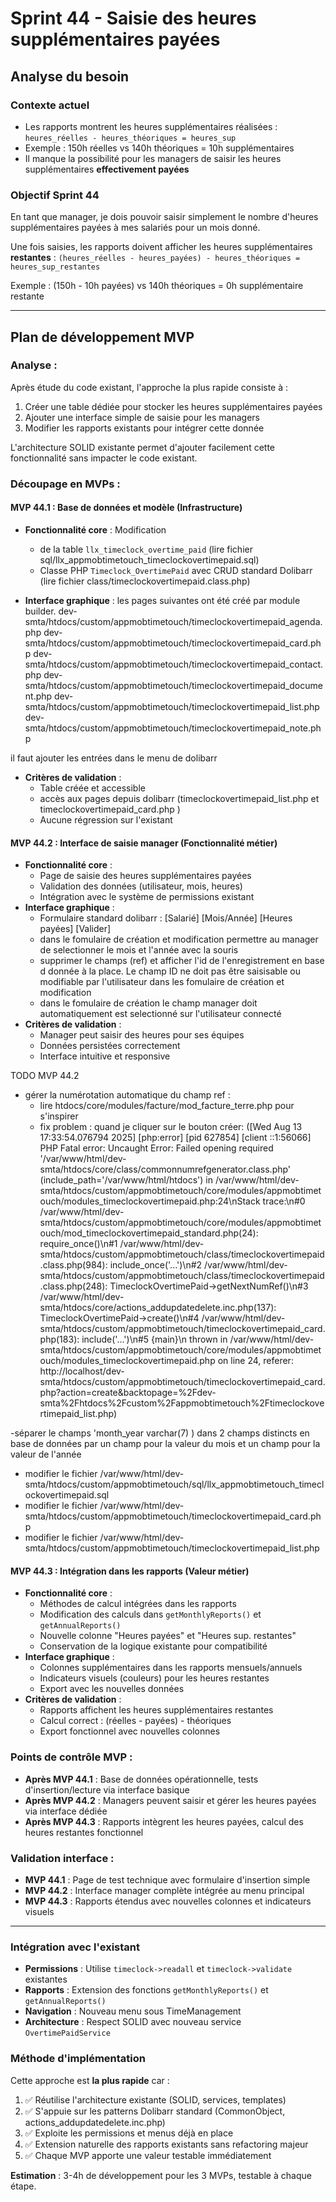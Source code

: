 # Sprint 44 - Saisie des heures supplémentaires payées

## Analyse du besoin

### Contexte actuel
- Les rapports montrent les heures supplémentaires réalisées : `heures_réelles - heures_théoriques = heures_sup`
- Exemple : 150h réelles vs 140h théoriques = 10h supplémentaires
- Il manque la possibilité pour les managers de saisir les heures supplémentaires **effectivement payées**

### Objectif Sprint 44
En tant que manager, je dois pouvoir saisir simplement le nombre d'heures supplémentaires payées à mes salariés pour un mois donné.

Une fois saisies, les rapports doivent afficher les heures supplémentaires **restantes** :
`(heures_réelles - heures_payées) - heures_théoriques = heures_sup_restantes`

Exemple : (150h - 10h payées) vs 140h théoriques = 0h supplémentaire restante

---

## Plan de développement MVP

### Analyse :
Après étude du code existant, l'approche la plus rapide consiste à :
1. Créer une table dédiée pour stocker les heures supplémentaires payées
2. Ajouter une interface simple de saisie pour les managers
3. Modifier les rapports existants pour intégrer cette donnée

L'architecture SOLID existante permet d'ajouter facilement cette fonctionnalité sans impacter le code existant.

### Découpage en MVPs :

#### **MVP 44.1** : Base de données et modèle (Infrastructure)
- **Fonctionnalité core** : Modification
  -  de la  table `llx_timeclock_overtime_paid` (lire fichier sql/llx_appmobtimetouch_timeclockovertimepaid.sql)
  - Classe PHP `Timeclock_OvertimePaid` avec CRUD standard Dolibarr (lire fichier class/timeclockovertimepaid.class.php)

- **Interface graphique** : 
les pages suivantes ont été créé par module builder. 
dev-smta/htdocs/custom/appmobtimetouch/timeclockovertimepaid_agenda.php
dev-smta/htdocs/custom/appmobtimetouch/timeclockovertimepaid_card.php
dev-smta/htdocs/custom/appmobtimetouch/timeclockovertimepaid_contact.php
dev-smta/htdocs/custom/appmobtimetouch/timeclockovertimepaid_document.php
dev-smta/htdocs/custom/appmobtimetouch/timeclockovertimepaid_list.php
dev-smta/htdocs/custom/appmobtimetouch/timeclockovertimepaid_note.php

il faut ajouter les entrées dans le menu de dolibarr
- **Critères de validation** : 
  - Table créée et accessible
  - accès aux pages depuis dolibarr (timeclockovertimepaid_list.php et timeclockovertimepaid_card.php )
  - Aucune régression sur l'existant

#### **MVP 44.2** : Interface de saisie manager (Fonctionnalité métier)
- **Fonctionnalité core** :
  - Page de saisie des heures supplémentaires payées
  - Validation des données (utilisateur, mois, heures)
  - Intégration avec le système de permissions existant
- **Interface graphique** :
  - Formulaire standard dolibarr  : [Salarié] [Mois/Année] [Heures payées] [Valider]
  - dans le fomulaire de création et modification permettre au manager de selectionner le mois et l'année avec la souris
  - supprimer le champs (ref) et afficher l'id de l'enregistrement en base d donnée à la place. Le champ ID ne doit pas être saisisable ou modifiable par l'utilisateur dans les fomulaire de création et modification 
  - dans le fomulaire de création le champ manager doit automatiquement est selectionné sur l'utilisateur connecté
- **Critères de validation** :
  - Manager peut saisir des heures pour ses équipes
  - Données persistées correctement
  - Interface intuitive et responsive

TODO MVP 44.2 

- gérer la numérotation automatique du champ ref : 
  - lire htdocs/core/modules/facture/mod_facture_terre.php pour s'inspirer 
  - fix problem : quand je cliquer sur le bouton créer: ([Wed Aug 13 17:33:54.076794 2025] [php:error] [pid 627854] [client ::1:56066] PHP Fatal error:  Uncaught Error: Failed opening required '/var/www/html/dev-smta/htdocs/core/class/commonnumrefgenerator.class.php' (include_path='/var/www/html/htdocs') in /var/www/html/dev-smta/htdocs/custom/appmobtimetouch/core/modules/appmobtimetouch/modules_timeclockovertimepaid.php:24\nStack trace:\n#0 /var/www/html/dev-smta/htdocs/custom/appmobtimetouch/core/modules/appmobtimetouch/mod_timeclockovertimepaid_standard.php(24): require_once()\n#1 /var/www/html/dev-smta/htdocs/custom/appmobtimetouch/class/timeclockovertimepaid.class.php(984): include_once('...')\n#2 /var/www/html/dev-smta/htdocs/custom/appmobtimetouch/class/timeclockovertimepaid.class.php(248): TimeclockOvertimePaid->getNextNumRef()\n#3 /var/www/html/dev-smta/htdocs/core/actions_addupdatedelete.inc.php(137): TimeclockOvertimePaid->create()\n#4 /var/www/html/dev-smta/htdocs/custom/appmobtimetouch/timeclockovertimepaid_card.php(183): include('...')\n#5 {main}\n  thrown in /var/www/html/dev-smta/htdocs/custom/appmobtimetouch/core/modules/appmobtimetouch/modules_timeclockovertimepaid.php on line 24, referer: http://localhost/dev-smta/htdocs/custom/appmobtimetouch/timeclockovertimepaid_card.php?action=create&backtopage=%2Fdev-smta%2Fhtdocs%2Fcustom%2Fappmobtimetouch%2Ftimeclockovertimepaid_list.php)

-séparer le champs 'month_year varchar(7) ) dans 2 champs distincts en base de données par un champ pour la valeur du mois et un champ pour la valeur de l'année
  - modifier le fichier /var/www/html/dev-smta/htdocs/custom/appmobtimetouch/sql/llx_appmobtimetouch_timeclockovertimepaid.sql
  - modifier le fichier /var/www/html/dev-smta/htdocs/custom/appmobtimetouch/timeclockovertimepaid_card.php
  - modifier le fichier /var/www/html/dev-smta/htdocs/custom/appmobtimetouch/timeclockovertimepaid_list.php


#### **MVP 44.3** : Intégration dans les rapports (Valeur métier)
- **Fonctionnalité core** :
  - Méthodes de calcul intégrées dans les rapports
  - Modification des calculs dans `getMonthlyReports()` et `getAnnualReports()`
  - Nouvelle colonne "Heures payées" et "Heures sup. restantes"
  - Conservation de la logique existante pour compatibilité
- **Interface graphique** :
  - Colonnes supplémentaires dans les rapports mensuels/annuels
  - Indicateurs visuels (couleurs) pour les heures restantes
  - Export avec les nouvelles données
- **Critères de validation** :
  - Rapports affichent les heures supplémentaires restantes
  - Calcul correct : (réelles - payées) - théoriques
  - Export fonctionnel avec nouvelles colonnes

### Points de contrôle MVP :
- **Après MVP 44.1** : Base de données opérationnelle, tests d'insertion/lecture via interface basique
- **Après MVP 44.2** : Managers peuvent saisir et gérer les heures payées via interface dédiée
- **Après MVP 44.3** : Rapports intègrent les heures payées, calcul des heures restantes fonctionnel

### Validation interface :
- **MVP 44.1** : Page de test technique avec formulaire d'insertion simple
- **MVP 44.2** : Interface manager complète intégrée au menu principal
- **MVP 44.3** : Rapports étendus avec nouvelles colonnes et indicateurs visuels

---

### Intégration avec l'existant
- **Permissions** : Utilise `timeclock->readall` et `timeclock->validate` existantes
- **Rapports** : Extension des fonctions `getMonthlyReports()` et `getAnnualReports()`
- **Navigation** : Nouveau menu sous TimeManagement
- **Architecture** : Respect SOLID avec nouveau service `OvertimePaidService`

### Méthode d'implémentation
Cette approche est **la plus rapide** car :
1. ✅ Réutilise l'architecture existante (SOLID, services, templates)
2. ✅ S'appuie sur les patterns Dolibarr standard (CommonObject, actions_addupdatedelete.inc.php)
3. ✅ Exploite les permissions et menus déjà en place
4. ✅ Extension naturelle des rapports existants sans refactoring majeur
5. ✅ Chaque MVP apporte une valeur testable immédiatement

**Estimation** : 3-4h de développement pour les 3 MVPs, testable à chaque étape.